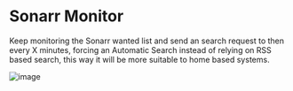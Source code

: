 # Sonarr Monitor
Keep monitoring the Sonarr wanted list and send an search request to then every X minutes, forcing an Automatic Search instead of relying on RSS based search, this way it will be more suitable to home based systems.

![image](https://user-images.githubusercontent.com/7059651/33239965-c75acc7a-d294-11e7-8e70-50bbaf80094d.png)

